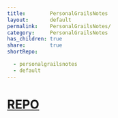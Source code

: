 ```yaml
---
title:        PersonalGrailsNotes
layout:       default
permalink:    PersonalGrailsNotes/
category:     PersonalGrailsNotes
has_children: true
share:        true
shortRepo:

  - personalgrailsnotes
  - default
---
```


# [REPO](https://github.com/14paxton/PersonalGrailsNotes)